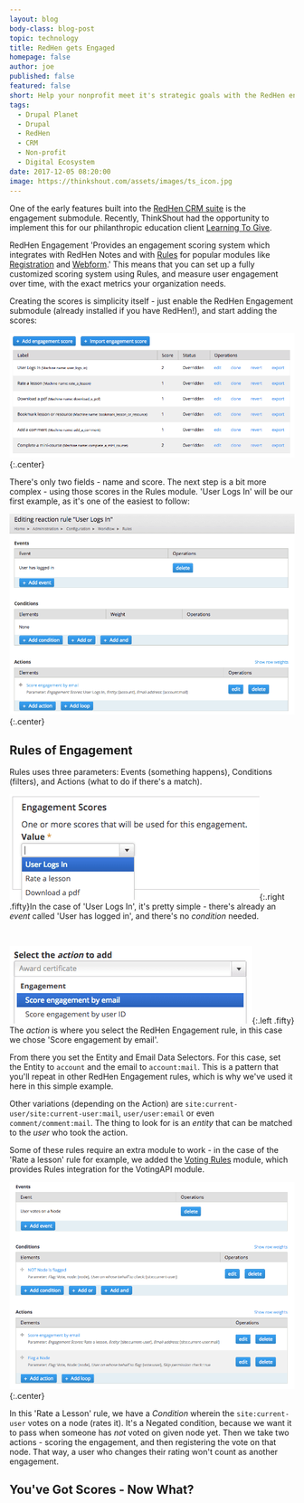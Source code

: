 ```yaml
---
layout: blog
body-class: blog-post
topic: technology
title: RedHen gets Engaged
homepage: false
author: joe
published: false
featured: false
short: Help your nonprofit meet it's strategic goals with the RedHen engagement module.
tags:
  - Drupal Planet
  - Drupal
  - RedHen
  - CRM
  - Non-profit
  - Digital Ecosystem
date: 2017-12-05 08:20:00
image: https://thinkshout.com/assets/images/ts_icon.jpg
---
```


One of the early features built into the [RedHen CRM suite](https://www.drupal.org/project/redhen) is the engagement submodule. Recently, ThinkShout had the opportunity to implement this for our philanthropic education client [Learning To Give](https://www.learningtogive.org/).

RedHen Engagement 'Provides an engagement scoring system which integrates with RedHen Notes and with [Rules](http://drupal.org/project/rules) for popular modules like [Registration](http://drupal.org/project/registration) and [Webform](http://drupal.org/project/webform).' This means that you can set up a fully customized scoring system using Rules, and measure user engagement over time, with the exact metrics your organization needs.

Creating the scores is simplicity itself - just enable the RedHen Engagement submodule (already installed if you have RedHen!), and start adding the scores:

![RedHen Engagement Rules](/assets/images/blog/ltog-redhen-rules.png)
{:.center}

There's only two fields - name and score. The next step is a bit more complex - using those scores in the Rules module. 'User Logs In' will be our first example, as it's one of the easiest to follow:

![RedHen Rules Page](/assets/images/blog/ltog-redhen-rules2.png)
{:.center}

## Rules of Engagement

Rules uses three parameters: Events (something happens), Conditions (filters), and Actions (what to do if there's a match).

![RedHen rules: Event](/assets/images/blog/ltog-redhen-rules4.png){:.right .fifty}In the case of 'User Logs In', it's pretty simple - there's already an _event_ called 'User has logged in', and there's no _condition_ needed.

<br class="clear">

![RedHen rules: Action](/assets/images/blog/ltog-redhen-rules3.png){:.left .fifty}
The _action_ is where you select the RedHen Engagement rule, in this case we chose 'Score engagement by email'.

From there you set the Entity and Email Data Selectors. For this case, set the Entity to `account` and the email to `account:mail`. This is a pattern that you'll repeat in other RedHen Engagement rules, which is why we've used it here in this simple example.

Other variations (depending on the Action) are `site:current-user/site:current-user:mail`, `user/user:email` or even `comment/comment:mail`. The thing to look for is an _entity_ that can be matched to the _user_ who took the action.

Some of these rules require an extra module to work - in the case of the 'Rate a lesson' rule for example, we added the [Voting Rules](https://www.drupal.org/project/voting_rules) module, which provides Rules integration for the VotingAPI module.

![RedHen Rules Page: Rate a Lesson](/assets/images/blog/ltog-redhen-rules5.png)
{:.center}

In this 'Rate a Lesson' rule, we have a _Condition_ wherein the `site:current-user` votes on a node (rates it). It's a Negated condition, because we want it to pass when someone has _not_ voted on given node yet. Then we take two actions - scoring the engagement, and then registering the vote on that node. That way, a user who changes their rating won't count as another engagement.

## You've Got Scores - Now What?
